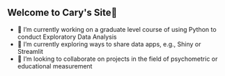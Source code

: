 ## Welcome to Cary's Site👋

- 🔭 I’m currently working on a graduate level course of using Python to conduct Exploratory Data Analysis
- 🌱 I’m currently exploring ways to share data apps, e.g., Shiny or Streamlit
- 👯 I’m looking to collaborate on projects in the field of psychometric or educational measurement


